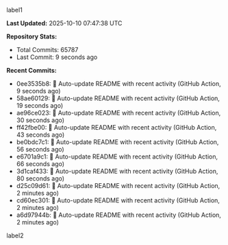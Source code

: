 
label1 
<!-- ACTIVITY_START -->
**Last Updated:** 2025-10-10 07:47:38 UTC

**Repository Stats:**
- Total Commits: 65787
- Last Commit: 9 seconds ago

**Recent Commits:**
- 0ee3535b8: 🤖 Auto-update README with recent activity (GitHub Action, 9 seconds ago)
- 58ae60129: 🤖 Auto-update README with recent activity (GitHub Action, 19 seconds ago)
- ae96ce023: 🤖 Auto-update README with recent activity (GitHub Action, 30 seconds ago)
- ff42fbe00: 🤖 Auto-update README with recent activity (GitHub Action, 43 seconds ago)
- be0bdc7c1: 🤖 Auto-update README with recent activity (GitHub Action, 56 seconds ago)
- e6701a9c1: 🤖 Auto-update README with recent activity (GitHub Action, 66 seconds ago)
- 3d1caf433: 🤖 Auto-update README with recent activity (GitHub Action, 80 seconds ago)
- d25c09d61: 🤖 Auto-update README with recent activity (GitHub Action, 2 minutes ago)
- cd60ec301: 🤖 Auto-update README with recent activity (GitHub Action, 2 minutes ago)
- a6d97944b: 🤖 Auto-update README with recent activity (GitHub Action, 2 minutes ago)
<!-- ACTIVITY_END -->

label2
